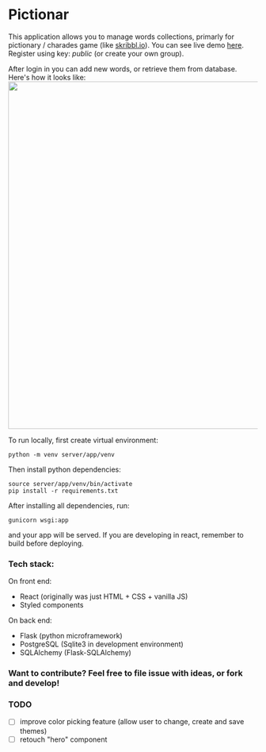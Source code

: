 # Pictionar
This application allows you to manage words collections, primarly for pictionary / charades game (like [skribbl.io](https://skribbl.io/)).
You can see live demo [here](https://pictionar.herokuapp.com/). Register using key: *public* (or create your own group).

After login in you can add new words, or retrieve them from database.
Here's how it looks like:
<img width="700" align="center" src="showcase.gif">

To run locally, first create virtual environment:
```
python -m venv server/app/venv
```
Then install python dependencies:
```
source server/app/venv/bin/activate
pip install -r requirements.txt
```
After installing all dependencies, run:
```
gunicorn wsgi:app
```
and your app will be served.
If you are developing in react, remember to build before deploying.

### Tech stack:
On front end:
- React (originally was just HTML + CSS + vanilla JS)
- Styled components

On back end:
- Flask (python microframework)
- PostgreSQL (Sqlite3 in development environment)
- SQLAlchemy (Flask-SQLAlchemy)

### Want to contribute? Feel free to file issue with ideas, or fork and develop!

### TODO
- [ ] improve color picking feature (allow user to change, create and save themes)
- [ ] retouch "hero" component
